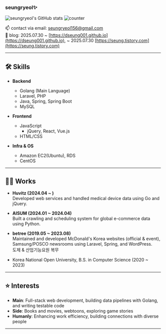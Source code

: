 ### seungryeol✨

<!--
**seungryeol/seungryeol** is a ✨ _special_ ✨ repository because its `README.md` (this file) appears on your GitHub profile.
-->

![seungryeol's GitHub stats](https://github-readme-stats.vercel.app/api?username=seungryeol&count_private=true&show_icons=true&theme=monokai)
![counter](https://komarev.com/ghpvc/?username=seungryeol)

📫 contact via email: [seungryeol156@gmail.com](mailto:seungryeol156@gmail.com)  
📘 blog: 2025.07.30 ~ [https://dseung001.github.io](https://dseung001.github.io), ~ 2025.07.30 [https://seung.tistory.com](https://seung.tistory.com)

---

## 🛠 Skills

- **Backend**
  - Golang (Main Language)
  - Laravel, PHP
  - Java, Spring, Spring Boot
  - MySQL

- **Frontend**
  - JavaScript
    - jQuery, React, Vue.js
  - HTML/CSS

- **Infra & OS**
  - Amazon EC2(Ubuntu), RDS
  - CentOS 
---

## 👨‍💻 Works

- **Huvitz (2024.04 ~ )**  
  Developed web services and handled medical device data using Go and jQuery.

- **AISUM (2024.01 ~ 2024.04)**  
  Built a crawling and scheduling system for global e-commerce data using Python.

- **betree (2019.05 ~ 2023.08)**  
  Maintained and developed McDonald's Korea websites (official & event), Samsung/POSCO newsrooms using Laravel, Spring, and WordPress.<br/>
  도제 & 산업기능요원 복무

- Korea National Open University, B.S. in Computer Science (2020 ~ 2023)

---

## ⭐️ Interests

- **Main**: Full-stack web development, building data pipelines with Golang, and writing testable code
- **Side**: Books and movies, webtoons, exploring game stories  
- **Humanly**: Enhancing work efficiency, building connections with diverse people

---
